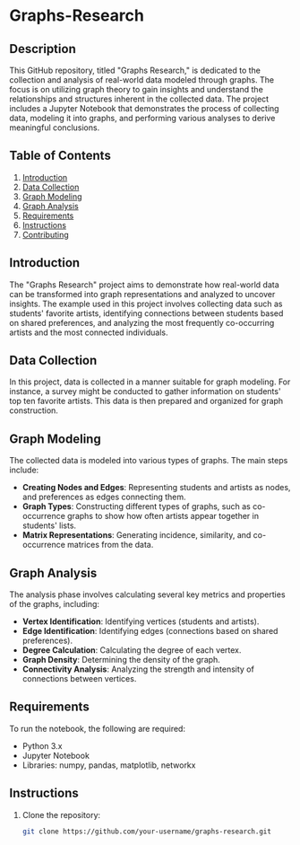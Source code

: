 # Graphs-Research

## Description

This GitHub repository, titled "Graphs Research," is dedicated to the collection and analysis of real-world data modeled through graphs. The focus is on utilizing graph theory to gain insights and understand the relationships and structures inherent in the collected data. The project includes a Jupyter Notebook that demonstrates the process of collecting data, modeling it into graphs, and performing various analyses to derive meaningful conclusions.

## Table of Contents

1. [Introduction](#introduction)
2. [Data Collection](#data-collection)
3. [Graph Modeling](#graph-modeling)
4. [Graph Analysis](#graph-analysis)
5. [Requirements](#requirements)
6. [Instructions](#instructions)
7. [Contributing](#contributing)

## Introduction

The "Graphs Research" project aims to demonstrate how real-world data can be transformed into graph representations and analyzed to uncover insights. The example used in this project involves collecting data such as students' favorite artists, identifying connections between students based on shared preferences, and analyzing the most frequently co-occurring artists and the most connected individuals.

## Data Collection

In this project, data is collected in a manner suitable for graph modeling. For instance, a survey might be conducted to gather information on students' top ten favorite artists. This data is then prepared and organized for graph construction.

## Graph Modeling

The collected data is modeled into various types of graphs. The main steps include:

- **Creating Nodes and Edges**: Representing students and artists as nodes, and preferences as edges connecting them.
- **Graph Types**: Constructing different types of graphs, such as co-occurrence graphs to show how often artists appear together in students' lists.
- **Matrix Representations**: Generating incidence, similarity, and co-occurrence matrices from the data.

## Graph Analysis

The analysis phase involves calculating several key metrics and properties of the graphs, including:

- **Vertex Identification**: Identifying vertices (students and artists).
- **Edge Identification**: Identifying edges (connections based on shared preferences).
- **Degree Calculation**: Calculating the degree of each vertex.
- **Graph Density**: Determining the density of the graph.
- **Connectivity Analysis**: Analyzing the strength and intensity of connections between vertices.

## Requirements

To run the notebook, the following are required:

- Python 3.x
- Jupyter Notebook
- Libraries: numpy, pandas, matplotlib, networkx

## Instructions

1. Clone the repository:
   ```bash
   git clone https://github.com/your-username/graphs-research.git
